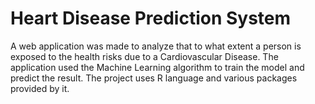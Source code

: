 # Heart Disease Prediction System
A web application was made to analyze that to what extent a person is exposed to the health risks due to a Cardiovascular Disease. The application used the Machine Learning algorithm to train the model and predict the result. The project uses R language and various packages provided by it. 

